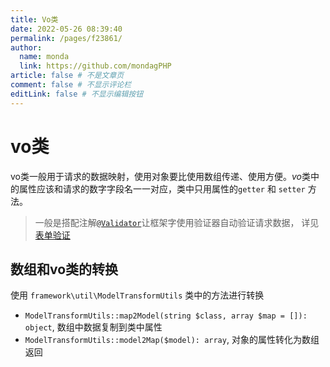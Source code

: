 ```yaml
---
title: Vo类
date: 2022-05-26 08:39:40
permalink: /pages/f23861/
author: 
  name: monda
  link: https://github.com/mondagPHP
article: false # 不是文章页
comment: false # 不显示评论栏
editLink: false # 不显示编辑按钮
---
```

# vo类

vo类一般用于请求的数据映射，使用对象要比使用数组传递、使用方便。*vo*类中的属性应该和请求的数字字段名一一对应，类中只用属性的`getter` 和 `setter` 方法。

> 一般是搭配注解[`@Validator`](heros-worker-framework/base-annotations.md?id=Validator)让框架字使用验证器自动验证请求数据， 详见[表单验证](heros-worker-framework/base-validate.md)

## 数组和vo类的转换

使用 `framework\util\ModelTransformUtils` 类中的方法进行转换

- `ModelTransformUtils::map2Model(string $class, array $map = []): object`, 数组中数据复制到类中属性
- `ModelTransformUtils::model2Map($model): array`, 对象的属性转化为数组返回
